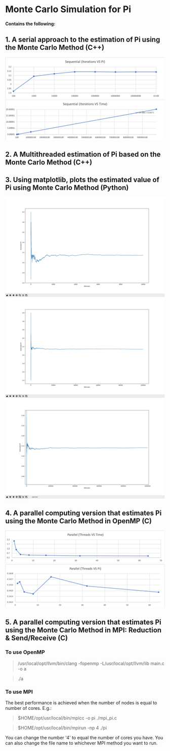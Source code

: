 # Monte Carlo Simulation for Pi
#### Contains the following: ####
  ## 1. A serial approach to the estimation of Pi using the Monte Carlo Method (C++)
  ![demo](Pi/Graphs/Sequential%20-%20Iterations%20VS%20Pi.png)
  ![demo](Pi/Graphs/Sequential%20-%20Iterations%20VS%20Time.png)
  
  ## 2. A Multithreaded estimation of Pi based on the Monte Carlo Method (C++)
  
  ## 3. Using matplotlib, plots the estimated value of Pi using Monte Carlo Method (Python)
  ![demo](pi/Graphs/10000.png)
  ![demo](pi/Graphs/100000.png)
  ![demo](pi/Graphs/100000-2.png)
  
  ## 4. A parallel computing version that estimates Pi using the Monte Carlo Method in OpenMP (C)
  ![demo](Pi/Graphs/Parallel%20-%20Threads%20VS%20Time.png)
  ![demo](Pi/Graphs/Parallel%20-%20Threads%20VS%20Pi.png)
  
  ## 5. A parallel computing version that estimates Pi using the Monte Carlo Method in MPI: Reduction & Send/Receive (C)
  
### To use OpenMP

> /usr/local/opt/llvm/bin/clang -fopenmp -L/usr/local/opt/llvm/lib main.c -o a

> ./a


### To use MPI

The best performance is achieved when the number of nodes is equal to number of cores. E.g.:

> $HOME/opt/usr/local/bin/mpicc -o pi ./mpi_pi.c

> $HOME/opt/usr/local/bin/mpirun -np 4 ./pi


You can change the number '4' to equal the number of cores you have.
You can also change the file name to whichever MPI method you want to run.


